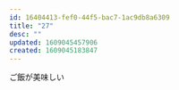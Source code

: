 ```yaml
---
id: 16404413-fef0-44f5-bac7-1ac9db8a6309
title: "27"
desc: ""
updated: 1609045457906
created: 1609045183847
---
```


ご飯が美味しい
